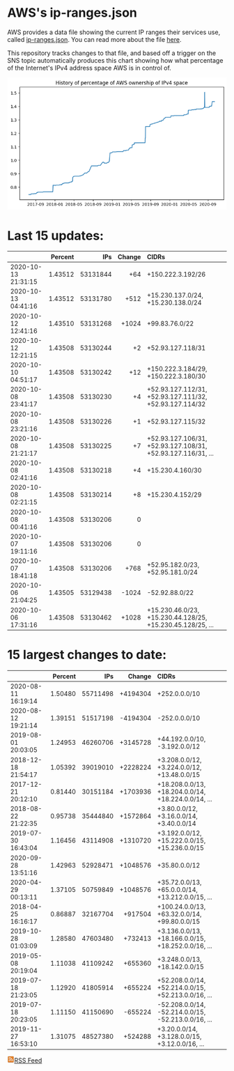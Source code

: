 # AWS's ip-ranges.json

AWS provides a data file showing the current IP ranges their
services use, called [ip-ranges.json](https://ip-ranges.amazonaws.com/ip-ranges.json).  You 
can read more about the file [here](https://docs.aws.amazon.com/general/latest/gr/aws-ip-ranges.html).

This repository tracks changes to that file, and based off a trigger on the SNS topic 
automatically produces this chart showing how what percentage of the Internet's IPv4 
address space AWS is in control of.

![History of AWS](history_count.png)

# Last 15 updates:

| | Percent | IPs | Change | CIDRs |
| :--- | ---: | ---: | ---: | :--- |
| 2020-10-13 21:31:15 | 1.43512 | 53131844 | +64 | +150.222.3.192/26 |
| 2020-10-13 04:41:16 | 1.43512 | 53131780 | +512 | +15.230.137.0/24, +15.230.138.0/24 |
| 2020-10-12 12:41:16 | 1.43510 | 53131268 | +1024 | +99.83.76.0/22 |
| 2020-10-12 12:21:15 | 1.43508 | 53130244 | +2 | +52.93.127.118/31 |
| 2020-10-10 04:51:17 | 1.43508 | 53130242 | +12 | +150.222.3.184/29, +150.222.3.180/30 |
| 2020-10-08 23:41:17 | 1.43508 | 53130230 | +4 | +52.93.127.112/31, +52.93.127.111/32, +52.93.127.114/32 |
| 2020-10-08 23:21:16 | 1.43508 | 53130226 | +1 | +52.93.127.115/32 |
| 2020-10-08 21:21:17 | 1.43508 | 53130225 | +7 | +52.93.127.106/31, +52.93.127.108/31, +52.93.127.116/31, ... |
| 2020-10-08 02:41:16 | 1.43508 | 53130218 | +4 | +15.230.4.160/30 |
| 2020-10-08 02:21:15 | 1.43508 | 53130214 | +8 | +15.230.4.152/29 |
| 2020-10-08 00:41:16 | 1.43508 | 53130206 | 0 |  |
| 2020-10-07 19:11:16 | 1.43508 | 53130206 | 0 |  |
| 2020-10-07 18:41:18 | 1.43508 | 53130206 | +768 | +52.95.182.0/23, +52.95.181.0/24 |
| 2020-10-06 21:04:25 | 1.43505 | 53129438 | -1024 | -52.92.88.0/22 |
| 2020-10-06 17:31:16 | 1.43508 | 53130462 | +1028 | +15.230.46.0/23, +15.230.44.128/25, +15.230.45.128/25, ... |


# 15 largest changes to date:

| | Percent | IPs | Change | CIDRs |
| :--- | ---: | ---: | ---: | :--- |
| 2020-08-11 16:19:14 | 1.50480 | 55711498 | +4194304 | +252.0.0.0/10 |
| 2020-08-12 19:21:14 | 1.39151 | 51517198 | -4194304 | -252.0.0.0/10 |
| 2019-08-01 20:03:05 | 1.24953 | 46260706 | +3145728 | +44.192.0.0/10, -3.192.0.0/12 |
| 2018-12-18 21:54:17 | 1.05392 | 39019010 | +2228224 | +3.208.0.0/12, +3.224.0.0/12, +13.48.0.0/15 |
| 2017-12-21 20:12:10 | 0.81440 | 30151184 | +1703936 | +18.208.0.0/13, +18.204.0.0/14, +18.224.0.0/14, ... |
| 2018-08-22 21:22:35 | 0.95738 | 35444840 | +1572864 | +3.80.0.0/12, +3.16.0.0/14, +3.40.0.0/14 |
| 2019-07-30 16:43:04 | 1.16456 | 43114908 | +1310720 | +3.192.0.0/12, +15.222.0.0/15, +15.236.0.0/15 |
| 2020-09-28 13:51:16 | 1.42963 | 52928471 | +1048576 | +35.80.0.0/12 |
| 2020-04-29 00:13:11 | 1.37105 | 50759849 | +1048576 | +35.72.0.0/13, +65.0.0.0/14, +13.212.0.0/15, ... |
| 2018-04-25 16:16:17 | 0.86887 | 32167704 | +917504 | +100.24.0.0/13, +63.32.0.0/14, +99.80.0.0/15 |
| 2019-10-28 01:03:09 | 1.28580 | 47603480 | +732413 | +3.136.0.0/13, +18.166.0.0/15, +18.252.0.0/16, ... |
| 2019-05-08 20:19:04 | 1.11038 | 41109242 | +655360 | +3.248.0.0/13, +18.142.0.0/15 |
| 2019-07-18 21:23:05 | 1.12920 | 41805914 | +655224 | +52.208.0.0/14, +52.214.0.0/15, +52.213.0.0/16, ... |
| 2019-07-18 20:23:05 | 1.11150 | 41150690 | -655224 | -52.208.0.0/14, -52.214.0.0/15, -52.213.0.0/16, ... |
| 2019-11-27 16:53:10 | 1.31075 | 48527380 | +524288 | +3.20.0.0/14, +3.128.0.0/15, +3.12.0.0/16, ... |


[![RSS Icon](rss-icon.png)RSS Feed](https://raw.githubusercontent.com/seligman/aws-ip-ranges/master/rss.xml)
